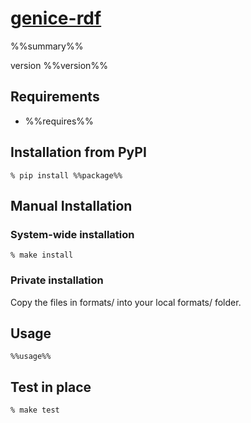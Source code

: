 # [genice-rdf](%%url%%)

%%summary%%

version %%version%%

## Requirements

* %%requires%%

## Installation from PyPI

    % pip install %%package%%

## Manual Installation

### System-wide installation

    % make install

### Private installation

Copy the files in formats/ into your local formats/ folder.

## Usage

    %%usage%%

## Test in place

    % make test
